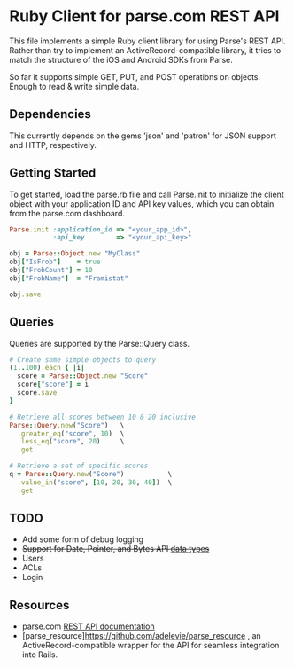 # Ruby Client for parse.com REST API

This file implements a simple Ruby client library for using Parse's REST API.
Rather than try to implement an ActiveRecord-compatible library, it tries to
match the structure of the iOS and Android SDKs from Parse.

So far it supports simple GET, PUT, and POST operations on objects. Enough
to read & write simple data.

## Dependencies

This currently depends on the gems 'json' and 'patron' for JSON support and HTTP, respectively.

## Getting Started

To get started, load the parse.rb file and call Parse.init to initialize the client object with
your application ID and API key values, which you can obtain from the parse.com dashboard.

```ruby
Parse.init :application_id => "<your_app_id>",
           :api_key        => "<your_api_key>"

obj = Parse::Object.new "MyClass"
obj["IsFrob"]    = true
obj["FrobCount"] = 10
obj["FrobName"]  = "Framistat"

obj.save
```

## Queries

Queries are supported by the Parse::Query class.

```ruby
# Create some simple objects to query
(1..100).each { |i|
  score = Parse::Object.new "Score"
  score["score"] = i
  score.save
}

# Retrieve all scores between 10 & 20 inclusive
Parse::Query.new("Score")   \
  .greater_eq("score", 10)  \
  .less_eq("score", 20)     \
  .get

# Retrieve a set of specific scores
q = Parse::Query.new("Score")           \
  .value_in("score", [10, 20, 30, 40])  \
  .get

```

## TODO

- Add some form of debug logging
- ~~Support for Date, Pointer, and Bytes API [data types](https://www.parse.com/docs/rest#objects-types)~~
- Users
- ACLs
- Login


## Resources

- parse.com [REST API documentation](https://parse.com/docs/rest)
- [parse_resource]https://github.com/adelevie/parse_resource , an ActiveRecord-compatible wrapper
  for the API for seamless integration into Rails.
